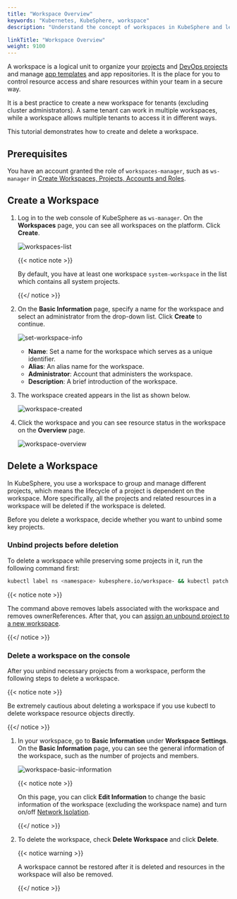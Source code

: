 ```yaml
---
title: "Workspace Overview"
keywords: "Kubernetes, KubeSphere, workspace"
description: "Understand the concept of workspaces in KubeSphere and learn how to create and delete a workspace."

linkTitle: "Workspace Overview"
weight: 9100
---
```


A workspace is a logical unit to organize your [projects](../../project-administration/) and [DevOps projects](../../devops-user-guide/) and manage [app templates](../upload-helm-based-application/) and app repositories. It is the place for you to control resource access and share resources within your team in a secure way.

It is a best practice to create a new workspace for tenants (excluding cluster administrators). A same tenant can work in multiple workspaces, while a workspace allows multiple tenants to access it in different ways.

This tutorial demonstrates how to create and delete a workspace.

## Prerequisites

You have an account granted the role of `workspaces-manager`, such as `ws-manager` in [Create Workspaces, Projects, Accounts and Roles](../../quick-start/create-workspace-and-project/).

## Create a Workspace

1. Log in to the web console of KubeSphere as `ws-manager`. On the **Workspaces** page, you can see all workspaces on the platform. Click **Create**.

   ![workspaces-list](/images/docs/workspace-administration/workspace-overview/workspaces-list.png)

   {{< notice note >}}

   By default, you have at least one workspace `system-workspace` in the list which contains all system projects.

   {{</ notice >}}

2. On the **Basic Information** page, specify a name for the workspace and select an administrator from the drop-down list. Click **Create** to continue.

   ![set-workspace-info](/images/docs/workspace-administration/workspace-overview/set-workspace-info.png)

   - **Name**: Set a name for the workspace which serves as a unique identifier.
   - **Alias**: An alias name for the workspace.
   - **Administrator**: Account that administers the workspace.
   - **Description**: A brief introduction of the workspace.

3. The workspace created appears in the list as shown below.

   ![workspace-created](/images/docs/workspace-administration/workspace-overview/workspace-created.png)

4. Click the workspace and you can see resource status in the workspace on the **Overview** page.

   ![workspace-overview](/images/docs/workspace-administration/workspace-overview/workspace-overview.png)

## Delete a Workspace

In KubeSphere, you use a workspace to group and manage different projects, which means the lifecycle of a project is dependent on the workspace. More specifically, all the projects and related resources in a workspace will be deleted if the workspace is deleted.

Before you delete a workspace, decide whether you want to unbind some key projects.

### Unbind projects before deletion

To delete a workspace while preserving some projects in it, run the following command first:

```bash
kubectl label ns <namespace> kubesphere.io/workspace- && kubectl patch ns <namespace>   -p '{"metadata":{"ownerReferences":[]}}' --type=merge
```

{{< notice note >}} 

The command above removes labels associated with the workspace and removes ownerReferences. After that, you can [assign an unbound project to a new workspace](../../faq/access-control/add-kubernetes-namespace-to-kubesphere-workspace/).

{{</ notice >}} 

### Delete a workspace on the console

After you unbind necessary projects from a workspace, perform the following steps to delete a workspace.

{{< notice note >}} 

Be extremely cautious about deleting a workspace if you use kubectl to delete workspace resource objects directly.

{{</ notice >}} 

1. In your workspace, go to **Basic Information** under **Workspace Settings**. On the **Basic Information** page, you can see the general information of the workspace, such as the number of projects and members.

   ![workspace-basic-information](/images/docs/workspace-administration/workspace-overview/workspace-basic-information.png)

   {{< notice note >}}

   On this page, you can click **Edit Information** to change the basic information of the workspace (excluding the workspace name) and turn on/off [Network Isolation](../../workspace-administration/workspace-network-isolation/).

   {{</ notice >}} 

2. To delete the workspace, check **Delete Workspace** and click **Delete**.

   {{< notice warning >}}

   A workspace cannot be restored after it is deleted and resources in the workspace will also be removed.

   {{</ notice >}}

